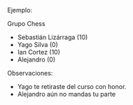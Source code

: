 Ejemplo:

Grupo Chess

- Sebastián Lizárraga (10)
- Yago Silva (0)
- Ian Cortez (10)
- Alejandro  (0)

Observaciones:
- Yago te retiraste del curso con honor.
- Alejandro aún no mandas tu parte 
